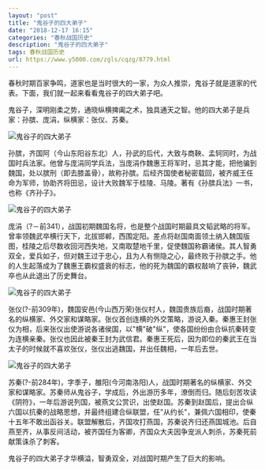 ```yaml
---
layout: "post"
title: "鬼谷子的四大弟子"
date: "2018-12-17 16:15"
categories: "春秋战国历史"
description: "鬼谷子的四大弟子"
tags: 春秋战国历史
url: https://www.y5000.com/zgls/cqzg/8779.html
---
```






春秋时期百家争鸣，道家也是当时很大的一家，为众人推崇，鬼谷子就是道家的代表。下面，我们就一起来看看鬼谷子的四大弟子吧。

鬼谷子，深明刚柔之势，通晓纵横捭阖之术，独具通天之智。他的四大弟子是兵家：孙膑、庞涓，纵横家：张仪、苏秦。

![鬼谷子的四大弟子](/uploads/allimg/161230/6-16123009152Q37.JPG)

孙膑，齐国阿（今山东阳谷东北）人，孙武的后代，大致与商鞅、孟轲同时，为战国时兵法家。他曾与庞涓同学兵法，当庞涓作魏惠王将军时，忌其才能，把他骗到魏国，处以膑刑（即去膝盖骨），故称孙膑。后经齐国使者秘密载回，被齐威王任命为军师，协助齐将田忌，设计大败魏军于桂陵、马陵。著有《孙膑兵法》一书，也称《齐孙子》。

![鬼谷子的四大弟子](/uploads/allimg/161230/6-16123009161AI.JPG)

庞涓（?－前341），战国初期魏国名将，也是整个战国时期最具文韬武略的将军。曾率领魏武卒横行天下，北拔邯郸，西围定阳。差点将赵国南面领土纳入魏国版图，桂陵之后尽数收回河西失地，又南取楚地千里，促使魏国称霸诸侯。其人智勇双全，爱兵如子，但对魏王过于忠心，且为人有恻隐之心，最终败于孙膑之手。他的人生起落成为了魏惠王霸权盛衰的标志，他的死为魏国的霸权敲响了丧钟，魏武卒也从此退出了历史舞台。

![鬼谷子的四大弟子](/uploads/allimg/161230/6-161230091F3948.JPG)

张仪(?-前309年)，魏国安邑(今山西万荣)张仪村人，魏国贵族后裔，战国时期著名的纵横家、外交家和谋略家。张仪首创连横的外交策略，游说入秦。秦惠王封张仪为相，后来张仪出使游说各诸侯国，以"横"破"纵"，使各国纷纷由合纵抗秦转变为连横亲秦。张仪也因此被秦王封为武信君。秦惠王死后，因为即位的秦武王在当太子的时候就不喜欢张仪，张仪出逃魏国，并出任魏相，一年后去世。

![鬼谷子的四大弟子](/uploads/allimg/161230/6-161230091J15M.JPG)

苏秦(?-前284年)，字季子，雒阳(今河南洛阳)人，战国时期著名的纵横家、外交家和谋略家。苏秦师从鬼谷子，学成后，外出游历多年，潦倒而归。随后刻苦攻读《阴符》，一年后游说列国，被燕文公赏识，出使赵国。苏秦到赵国后，提出合纵六国以抗秦的战略思想，并最终组建合纵联盟，任"从约长"，兼佩六国相印，使秦十五年不敢出函谷关。联盟解散后，齐国攻打燕国，苏秦说齐归还燕国城池。后自燕至齐，从事反间活动，被齐国任为客卿，齐国众大夫因争宠派人刺杀，苏秦死前献策诛杀了刺客。

鬼谷子的四大弟子才华横溢，智勇双全，对战国时期产生了巨大的影响。
